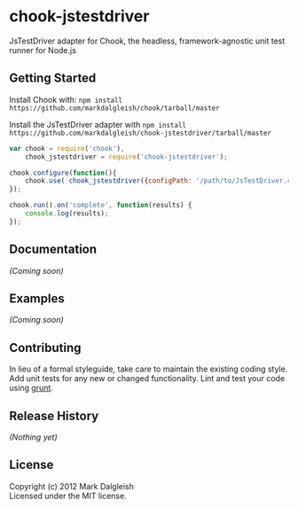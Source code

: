 # chook-jstestdriver

JsTestDriver adapter for Chook, the headless, framework-agnostic unit test runner for Node.js

## Getting Started
Install Chook with: `npm install https://github.com/markdalgleish/chook/tarball/master`

Install the JsTestDriver adapter with `npm install https://github.com/markdalgleish/chook-jstestdriver/tarball/master`

```javascript
var chook = require('chook'),
	chook_jstestdriver = require('chook-jstestdriver');

chook.configure(function(){
	chook.use( chook_jstestdriver({configPath: '/path/to/JsTestDriver.conf'}) );
});

chook.run().on('complete', function(results) {
	console.log(results);
});
```

## Documentation
_(Coming soon)_

## Examples
_(Coming soon)_

## Contributing
In lieu of a formal styleguide, take care to maintain the existing coding style. Add unit tests for any new or changed functionality. Lint and test your code using [grunt](https://github.com/cowboy/grunt).

## Release History
_(Nothing yet)_

## License
Copyright (c) 2012 Mark Dalgleish  
Licensed under the MIT license.
